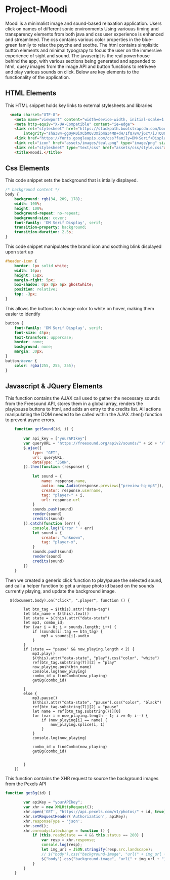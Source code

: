 # Project-Moodi

Moodi is a minimalist image and sound-based relaxation application.
Users click on names of different sonic environments
Using variouus timing and transparency elements from both java and css user experience is enhanced and streamlined.
The css contains various color properties in the blue-green family to relax the psyche and soothe.
The html contains simplisitic button elements and minimal typograpy to focus the user on the immersive experience of sight and sound.
The javascript is the real powerhouse behind the app, with various sections being generated and appended to html, query images from the image API and button functions to retriveve and play various sounds on click.
Below are key elements to the functionality of the application.

## HTML Elements

This HTML snippet holds key links to external stylesheets and libraries

```html
  <meta charset="UTF-8">
    <meta name="viewport" content="width=device-width, initial-scale=1.0">
    <meta http-equiv="X-UA-Compatible" content="ie=edge">
    <link rel="stylesheet" href="https://stackpath.bootstrapcdn.com/bootstrap/4.3.1/css/bootstrap.min.css"
        integrity="sha384-ggOyR0iXCbMQv3Xipma34MD+dH/1fQ784/j6cY/iJTQUOhcWr7x9JvoRxT2MZw1T" crossorigin="anonymous">
    <link href="https://fonts.googleapis.com/css?family=DM+Serif+Display:400,400i&display=swap" rel="stylesheet">
    <link rel="icon" href="assets/images/teal.png" type="image/png" sizes="16x16">
    <link rel="stylesheet" type="text/css" href="assets/css/style.css">
    <title>moodi.</title>
```

## Css Elements
 This code snippet sets the background that is intially displayed.

```css
/* background content */
body {
    background: rgb(34, 209, 178);
    width: 100%;
    height: 100%;
    background-repeat: no-repeat;
    background-size: cover;
    font-family: 'DM Serif Display', serif;
    transition-property: background;
    transition-duration: 2.5s;
}
```
This code snippet manipulates the brand icon and soothing blink displayed upon start up

```css
#header-icon {
    border: 1px solid white;
    width: 16px;
    height: 16px;
    margin-right: 5px;
    box-shadow: 0px 0px 6px ghostwhite;
    position: relative;
    top: -3px;
}
```
This allows the buttons to change color to white on hover, making them easier to identify
```css
button {
    font-family: 'DM Serif Display', serif;
    font-size: 45px;
    text-transform: uppercase;
    border: none;
    background: none;
    margin: 30px;
}
button:hover {
    color: rgba(255, 255, 255);  
}
```

## Javascript & JQuery Elements

This  function contains the AJAX call used to gather the necessary sounds from the Freesound API, stores them in a global array, renders the play/pause buttons to html, and adds an entry to the credits list. All actions manipulating the DOM needed to be called within the AJAX .then() function to prevent async errors. 
```js
    function getSound(id, i) {
         
        var api_key = ["yourAPIkey"]
        var queryURL = "https://freesound.org/apiv2/sounds/" + id + "/?descriptors=lowlevel.mfcc,rhythm.bpm&token=" + api_key[0]
        $.ajax({
            type: "GET",
            url: queryURL,
            dataType: "JSON",
        }).then(function (response) {
            
            let sound = {
                name: response.name,
                audio: new Audio(response.previews["preview-hq-mp3"]),
                creator: response.username,
                tag: "player-" + i,
                url: response.url
            }
            sounds.push(sound)
            render(sound)
            credits(sound)
        }).catch(function (err) {
            console.log("Error " + err)
            let sound = {
                creator: "unknown",
                tag: "player-x",
            }
            sounds.push(sound)
            render(sound)
            credits(sound)
        })
    }
```
Then we created a generic click function to play/pause the selected sound, and call a helper function to get a unique photo id based on the sounds currently playing, and update the background image.
```JS
  $(document.body).on("click", ".player", function () {
     
        let btn_tag = $(this).attr("data-tag")
        let btn_name = $(this).text()
        let state = $(this).attr("data-state")
        let mp3, combo_id;
        for (var i = 0; i < sounds.length; i++) {
            if (sounds[i].tag == btn_tag) {
                mp3 = sounds[i].audio
            }
        }
        if (state == "pause" && now_playing.length < 2) {
            mp3.play()
            $(this).attr("data-state", "play").css("color", "white")
            ref[btn_tag.substring(7)][2] = "play"
            now_playing.push(btn_name)              
            console.log(now_playing)
            combo_id = findCombo(now_playing)
            getBg(combo_id)         
           
        }
        else {
            mp3.pause()
            $(this).attr("data-state", "pause").css("color", "black")
            ref[btn_tag.substring(7)][2] = "pause"
            let name = ref[btn_tag.substring(7)][0]
            for (var i = now_playing.length - 1; i >= 0; i--) {    
                if (now_playing[i] == name) {
                    now_playing.splice(i, 1)
                }
            }
            console.log(now_playing)
            
            combo_id = findCombo(now_playing)
            getBg(combo_id)         
          
            
        }
    })
  ```

This function contains the XHR request to source the background images from the Pexels API
```js
function getBg(id) {
       
        var apiKey = "yourAPIkey";
        var xhr = new XMLHttpRequest();
        xhr.open('GET', "https://api.pexels.com/v1/photos/" + id, true);
        xhr.setRequestHeader('Authorization', apiKey);
        xhr.responseType = 'json';
        xhr.send();
        xhr.onreadystatechange = function () {
            if (this.readyState == 4 && this.status == 200) {
                var resp = xhr.response;
                console.log(resp);
                let img_url = JSON.stringify(resp.src.landscape);
                // $("body").css("background-image", "url(" + img_url + ")").;
                $("body").css("background-image", "url(" + img_url + ")")
            }
        }
    }
```

